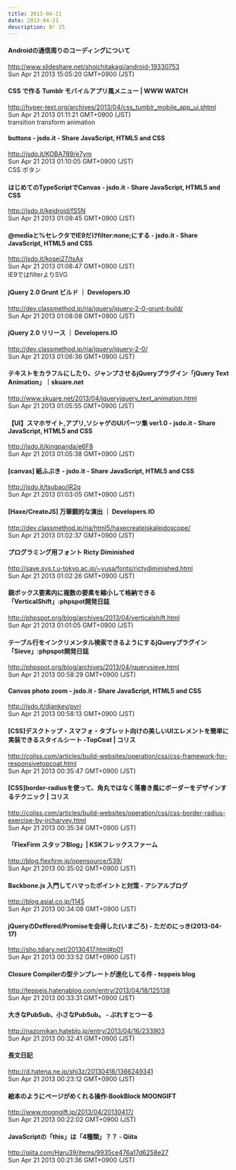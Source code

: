 ```yaml
---
title: 2013-04-21
date: 2013-04-21
description: B! 25
---
```


#### Androidの通信周りのコーディングについて
http://www.slideshare.net/shoichitakagi/android-19330753<br>
Sun Apr 21 2013 15:05:20 GMT+0900 (JST)<br>


#### CSS で作る Tumblr モバイルアプリ風メニュー | WWW WATCH
http://hyper-text.org/archives/2013/04/css_tumblr_mobile_app_ui.shtml<br>
Sun Apr 21 2013 01:11:21 GMT+0900 (JST)<br>
transition transform animation


#### buttons - jsdo.it - Share JavaScript, HTML5 and CSS
http://jsdo.it/KOBA789/e7ym<br>
Sun Apr 21 2013 01:10:05 GMT+0900 (JST)<br>
CSS ボタン


#### はじめてのTypeScriptでCanvas - jsdo.it - Share JavaScript, HTML5 and CSS
http://jsdo.it/keidroid/fS5N<br>
Sun Apr 21 2013 01:09:45 GMT+0900 (JST)<br>


#### @mediaと%セレクタでIE9だけfilter:none;にする - jsdo.it - Share JavaScript, HTML5 and CSS
http://jsdo.it/kosei27/tsAx<br>
Sun Apr 21 2013 01:08:47 GMT+0900 (JST)<br>
IE9ではfilterよりSVG


#### jQuery 2.0 Grunt ビルド ｜ Developers.IO
http://dev.classmethod.jp/ria/jquery/jquery-2-0-grunt-build/<br>
Sun Apr 21 2013 01:08:08 GMT+0900 (JST)<br>


#### jQuery 2.0 リリース ｜ Developers.IO
http://dev.classmethod.jp/ria/jquery/jquery-2-0/<br>
Sun Apr 21 2013 01:06:36 GMT+0900 (JST)<br>


#### テキストをカラフルにしたり、ジャンプさせるjQueryプラグイン「jQuery Text Animation」｜skuare.net
http://www.skuare.net/2013/04/jqueryjquery_text_animation.html<br>
Sun Apr 21 2013 01:05:55 GMT+0900 (JST)<br>


#### 【UI】スマホサイト,アプリ,ソシャゲのUIパーツ集 ver1.0 - jsdo.it - Share JavaScript, HTML5 and CSS
http://jsdo.it/kingpanda/e6F8<br>
Sun Apr 21 2013 01:05:38 GMT+0900 (JST)<br>


#### [canvas] 紙ふぶき - jsdo.it - Share JavaScript, HTML5 and CSS
http://jsdo.it/tsubao/iR2g<br>
Sun Apr 21 2013 01:03:05 GMT+0900 (JST)<br>


#### [Haxe/CreateJS] 万華鏡的な演出 ｜ Developers.IO
http://dev.classmethod.jp/ria/html5/haxecreatejskaleidoscope/<br>
Sun Apr 21 2013 01:02:37 GMT+0900 (JST)<br>


#### プログラミング用フォント Ricty Diminished
http://save.sys.t.u-tokyo.ac.jp/~yusa/fonts/rictydiminished.html<br>
Sun Apr 21 2013 01:02:26 GMT+0900 (JST)<br>


#### 親ボックス要素内に複数の要素を縮小して格納できる「VerticalShift」:phpspot開発日誌
http://phpspot.org/blog/archives/2013/04/verticalshift.html<br>
Sun Apr 21 2013 01:01:05 GMT+0900 (JST)<br>


#### テーブル行をインクリメンタル検索できるようにするjQueryプラグイン「Sieve」:phpspot開発日誌
http://phpspot.org/blog/archives/2013/04/jquerysieve.html<br>
Sun Apr 21 2013 00:58:29 GMT+0900 (JST)<br>


#### Canvas photo zoom - jsdo.it - Share JavaScript, HTML5 and CSS
http://jsdo.it/djankey/pvri<br>
Sun Apr 21 2013 00:58:13 GMT+0900 (JST)<br>


####   [CSS]デスクトップ・スマフォ・タブレット向けの美しいUIエレメントを簡単に実装できるスタイルシート -TopCoat | コリス
http://coliss.com/articles/build-websites/operation/css/css-framework-for-responsivetopcoat.html<br>
Sun Apr 21 2013 00:35:47 GMT+0900 (JST)<br>


####   [CSS]border-radiusを使って、角丸ではなく落書き風にボーダーをデザインするテクニック | コリス
http://coliss.com/articles/build-websites/operation/css/css-border-radius-exercise-by-jrcharvey.html<br>
Sun Apr 21 2013 00:35:34 GMT+0900 (JST)<br>


#### 「FlexFirm スタッフBlog」| KSKフレックスファーム
http://blog.flexfirm.jp/opensource/539/<br>
Sun Apr 21 2013 00:35:02 GMT+0900 (JST)<br>


#### Backbone.js 入門してハマったポイントと対策 - アシアルブログ
http://blog.asial.co.jp/1145<br>
Sun Apr 21 2013 00:34:08 GMT+0900 (JST)<br>


####  jQueryのDeffered/Promiseを会得した(いまごろ) - ただのにっき(2013-04-17)
http://sho.tdiary.net/20130417.html#p01<br>
Sun Apr 21 2013 00:33:52 GMT+0900 (JST)<br>


#### Closure Compilerの型テンプレートが進化してる件 - teppeis blog
http://teppeis.hatenablog.com/entry/2013/04/18/125138<br>
Sun Apr 21 2013 00:33:31 GMT+0900 (JST)<br>


#### 大きなPubSub、小さなPubSub。 - ぶれすとつーる
http://nazomikan.hateblo.jp/entry/2013/04/16/233903<br>
Sun Apr 21 2013 00:32:41 GMT+0900 (JST)<br>


#### 長文日記
http://d.hatena.ne.jp/shi3z/20130418/1366249341<br>
Sun Apr 21 2013 00:23:12 GMT+0900 (JST)<br>


#### 絵本のようにページがめくれる操作·BookBlock MOONGIFT
http://www.moongift.jp/2013/04/20130417/<br>
Sun Apr 21 2013 00:22:02 GMT+0900 (JST)<br>


#### JavaScriptの「this」は「4種類」？？ - Qiita
http://qiita.com/Haru39/items/9935ce476a17d6258e27<br>
Sun Apr 21 2013 00:21:36 GMT+0900 (JST)<br>



